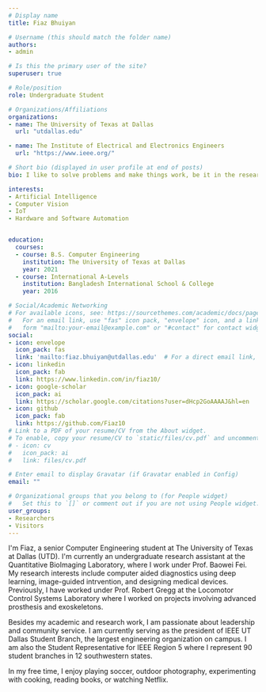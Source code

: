 ```yaml
---
# Display name
title: Fiaz Bhuiyan

# Username (this should match the folder name)
authors:
- admin

# Is this the primary user of the site?
superuser: true

# Role/position
role: Undergraduate Student

# Organizations/Affiliations
organizations:
- name: The University of Texas at Dallas
  url: "utdallas.edu"

- name: The Institute of Electrical and Electronics Engineers
  url: "https://www.ieee.org/"

# Short bio (displayed in user profile at end of posts)
bio: I like to solve problems and make things work, be it in the research lab or in technical management.

interests:
- Artificial Intelligence
- Computer Vision
- IoT
- Hardware and Software Automation


education:
  courses:
  - course: B.S. Computer Engineering
    institution: The University of Texas at Dallas
    year: 2021
  - course: International A-Levels 
    institution: Bangladesh International School & College
    year: 2016

# Social/Academic Networking
# For available icons, see: https://sourcethemes.com/academic/docs/page-builder/#icons
#   For an email link, use "fas" icon pack, "envelope" icon, and a link in the
#   form "mailto:your-email@example.com" or "#contact" for contact widget.
social:
- icon: envelope
  icon_pack: fas
  link: 'mailto:fiaz.bhuiyan@utdallas.edu'  # For a direct email link, use "mailto:test@example.org".
- icon: linkedin
  icon_pack: fab
  link: https://www.linkedin.com/in/fiaz10/
- icon: google-scholar
  icon_pack: ai
  link: https://scholar.google.com/citations?user=dHcp2GoAAAAJ&hl=en
- icon: github
  icon_pack: fab
  link: https://github.com/Fiaz10
# Link to a PDF of your resume/CV from the About widget.
# To enable, copy your resume/CV to `static/files/cv.pdf` and uncomment the lines below.
# - icon: cv
#   icon_pack: ai
#   link: files/cv.pdf

# Enter email to display Gravatar (if Gravatar enabled in Config)
email: ""

# Organizational groups that you belong to (for People widget)
#   Set this to `[]` or comment out if you are not using People widget.
user_groups:
- Researchers
- Visitors
---
```


I'm Fiaz, a senior Computer Engineering student at The University of Texas at Dallas (UTD). I'm currently an undergraduate research assistant at the Quantitative BioImaging Laboratory, where I work under Prof. Baowei Fei. 
My research interests include computer aided diagnostics using deep learning, image-guided intrvention, and designing medical devices. 
Previously, I have worked under Prof. Robert Gregg at the Locomotor Control Systems Laboratory where I worked on projects involving advanced prosthesis and exoskeletons.

Besides my academic and research work, I am passionate about leadership and community service. I am currently serving as the president of IEEE UT Dallas Student Branch, the largest engineering organization on campus. I am also the Student Representative for IEEE Region 5 where I represent 90 student branches in 12 southwestern states. 

In my free time, I enjoy playing soccer, outdoor photography, experimenting with cooking, reading books, or watching Netflix.
